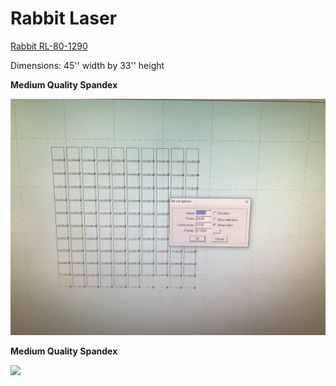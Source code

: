 # Rabbit Laser

[Rabbit RL-80-1290](https://rabbitlaserusa.com/laser_RL1290.html)

Dimensions: 45'' width by 33'' height

**Medium Quality Spandex**

![](spandex-medium-quality.jpg)

**Medium Quality Spandex**

![](spandex-high-quality.jpg)
